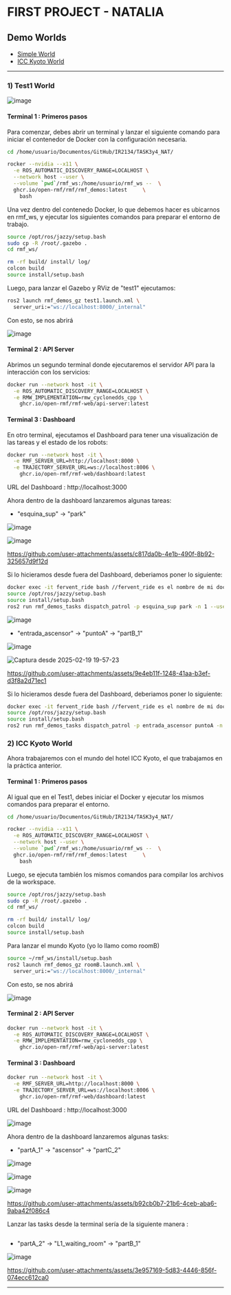 # FIRST PROJECT - NATALIA

## Demo Worlds
* [Simple World](#Simple-World)
* [ICC Kyoto World](#ICC-Kyoto-World)
---

### 1) Test1 World

![image](https://github.com/user-attachments/assets/3306d853-fe15-4aa9-808f-8a46f112bcea)


#### Terminal 1 : Primeros pasos

Para comenzar, debes abrir un terminal y lanzar el siguiente comando para iniciar el contenedor de Docker con la configuración necesaria.

```bash
cd /home/usuario/Documentos/GitHub/IR2134/TASK3y4_NAT/

rocker --nvidia --x11 \
  -e ROS_AUTOMATIC_DISCOVERY_RANGE=LOCALHOST \
  --network host --user \
  --volume `pwd`/rmf_ws:/home/usuario/rmf_ws --  \
  ghcr.io/open-rmf/rmf/rmf_demos:latest 	\
    bash
```
Una vez dentro del contenedo Docker, lo que debemos hacer es ubicarnos en rmf_ws, y ejecutar los siguientes comandos para preparar el entorno de trabajo.

```bash
source /opt/ros/jazzy/setup.bash
sudo cp -R /root/.gazebo .	
cd rmf_ws/

rm -rf build/ install/ log/
colcon build
source install/setup.bash
```

Luego, para lanzar el Gazebo y RViz de "test1" ejecutamos:

```bash
ros2 launch rmf_demos_gz test1.launch.xml \
  server_uri:="ws://localhost:8000/_internal"
```
Con esto, se nos abrirá

![image](https://github.com/user-attachments/assets/7e64ec3e-0b4a-4eb7-b21b-0a8a9c5340cd)


#### Terminal 2 : API Server

Abrimos un segundo terminal donde ejecutaremos el servidor API para la interacción con los servicios:

```bash
docker run --network host -it \
  -e ROS_AUTOMATIC_DISCOVERY_RANGE=LOCALHOST \
  -e RMW_IMPLEMENTATION=rmw_cyclonedds_cpp \
	ghcr.io/open-rmf/rmf-web/api-server:latest
```
#### Terminal 3 : Dashboard

En otro terminal, ejecutamos el Dashboard para tener una visualización de las tareas y el estado de los robots:
```bash
docker run --network host -it \
  -e RMF_SERVER_URL=http://localhost:8000 \
  -e TRAJECTORY_SERVER_URL=ws://localhost:8006 \
	ghcr.io/open-rmf/rmf-web/dashboard:latest
```
URL del Dashboard : http://localhost:3000

Ahora dentro de la dashboard lanzaremos algunas tareas:

- "esquina_sup" -> "park"
  
![image](https://github.com/user-attachments/assets/f00b6ba1-a0a0-47ff-a8d1-69910c8fa32b)

![image](https://github.com/user-attachments/assets/4aab1042-a13f-4a6a-be9f-f9d3b17512cf)

https://github.com/user-attachments/assets/c817da0b-4e1b-490f-8b92-325657d9f12d

Si lo hicieramos desde fuera del Dashboard, deberiamos poner lo siguiente:

```bash
docker exec -it fervent_ride bash //fervent_ride es el nombre de mi docker
source /opt/ros/jazzy/setup.bash
source install/setup.bash
ros2 run rmf_demos_tasks dispatch_patrol -p esquina_sup park -n 1 --use_sim_time

```
![image](https://github.com/user-attachments/assets/7ebc4769-87d7-4a89-bd56-501a1b379386)


- "entrada_ascensor" -> "puntoA" -> "partB_1"

![image](https://github.com/user-attachments/assets/f28751c3-9087-4f70-b866-b4f5086cc180)

![Captura desde 2025-02-19 19-57-23](https://github.com/user-attachments/assets/6f81eefb-7db3-474f-b436-5d6175fe1b11)

https://github.com/user-attachments/assets/9e4eb11f-1248-41aa-b3ef-d3f8a2d71ec1

Si lo hicieramos desde fuera del Dashboard, deberiamos poner lo siguiente:

```bash
docker exec -it fervent_ride bash //fervent_ride es el nombre de mi docker
source /opt/ros/jazzy/setup.bash
source install/setup.bash
ros2 run rmf_demos_tasks dispatch_patrol -p entrada_ascensor puntoA -n 1 --use_sim_time

```
### 2) ICC Kyoto World

Ahora trabajaremos con el mundo del hotel ICC Kyoto, el que trabajamos en la práctica anterior.


#### Terminal 1 : Primeros pasos

 Al igual que en el Test1, debes iniciar el Docker y ejecutar los mismos comandos para preparar el entorno.

```bash
cd /home/usuario/Documentos/GitHub/IR2134/TASK3y4_NAT/

rocker --nvidia --x11 \
  -e ROS_AUTOMATIC_DISCOVERY_RANGE=LOCALHOST \
  --network host --user \
  --volume `pwd`/rmf_ws:/home/usuario/rmf_ws --  \
  ghcr.io/open-rmf/rmf/rmf_demos:latest 	\
    bash
```
Luego, se ejecuta también los mismos comandos para compilar los archivos de la workspace.

```bash
source /opt/ros/jazzy/setup.bash
sudo cp -R /root/.gazebo .	
cd rmf_ws/

rm -rf build/ install/ log/
colcon build
source install/setup.bash
```

Para lanzar el mundo Kyoto (yo lo llamo como roomB)

```bash
source ~/rmf_ws/install/setup.bash
ros2 launch rmf_demos_gz roomB.launch.xml \
  server_uri:="ws://localhost:8000/_internal"
```
Con esto, se nos abrirá

![image](https://github.com/user-attachments/assets/81998668-d22f-4e06-9f86-d7117670e507)

#### Terminal 2 : API Server

```bash
docker run --network host -it \
  -e ROS_AUTOMATIC_DISCOVERY_RANGE=LOCALHOST \
  -e RMW_IMPLEMENTATION=rmw_cyclonedds_cpp \
	ghcr.io/open-rmf/rmf-web/api-server:latest
```
#### Terminal 3 : Dashboard

```bash
docker run --network host -it \
  -e RMF_SERVER_URL=http://localhost:8000 \
  -e TRAJECTORY_SERVER_URL=ws://localhost:8006 \
	ghcr.io/open-rmf/rmf-web/dashboard:latest
```
URL del Dashboard : http://localhost:3000

![image](https://github.com/user-attachments/assets/28841615-f6fd-49d5-80e9-28dd8b063533)

Ahora dentro de la dashboard lanzaremos algunas tasks:

- "partA_1" -> "ascensor" -> "partC_2"
  
![image](https://github.com/user-attachments/assets/8402c0b5-8320-48c8-85b1-e24dea0a116b)

![image](https://github.com/user-attachments/assets/daed2806-1efe-47ab-8848-f88e0553963e)

![image](https://github.com/user-attachments/assets/f5bb7b80-2684-45a4-b332-b35c158b5bc9)

https://github.com/user-attachments/assets/b92cb0b7-21b6-4ceb-aba6-9aba42f086c4

Lanzar las tasks desde la terminal sería de la siguiente manera : 

```bash

```

- "partA_2" -> "L1_waiting_room" -> "partB_1"

![image](https://github.com/user-attachments/assets/d1b205ae-faf6-49f2-bc43-65a8f1b49c21)


https://github.com/user-attachments/assets/3e957169-5d83-4446-856f-074ecc612ca0




---



